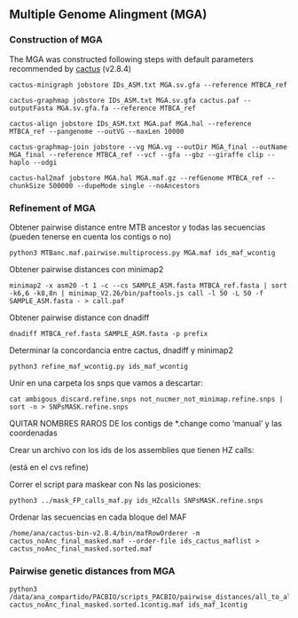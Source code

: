 ## Multiple Genome Alingment (MGA)
### Construction of MGA

The MGA was constructed following steps with default parameters recommended by [cactus](https://github.com/ComparativeGenomicsToolkit/cactus/blob/master/doc/pangenome.md) (v2.8.4)
```
cactus-minigraph jobstore IDs_ASM.txt MGA.sv.gfa --reference MTBCA_ref

cactus-graphmap jobstore IDs_ASM.txt MGA.sv.gfa cactus.paf --outputFasta MGA.sv.gfa.fa --reference MTBCA_ref

cactus-align jobstore IDs_ASM.txt MGA.paf MGA.hal --reference MTBCA_ref --pangenome --outVG --maxLen 10000

cactus-graphmap-join jobstore --vg MGA.vg --outDir MGA_final --outName MGA_final --reference MTBCA_ref --vcf --gfa --gbz --giraffe clip --haplo --odgi

cactus-hal2maf jobstore MGA.hal MGA.maf.gz --refGenome MTBCA_ref --chunkSize 500000 --dupeMode single --noAncestors
```


### Refinement of MGA

Obtener pairwise distance entre MTB ancestor y todas las secuencias (pueden tenerse en cuenta los contigs o no)
```
python3 MTBanc.maf.pairwise.multiprocess.py MGA.maf ids_maf_wcontig
```
Obtener pairwise distances con minimap2

```
minimap2 -x asm20 -t 1 -c --cs SAMPLE_ASM.fasta MTBCA_ref.fasta | sort -k6,6 -k8,8n | minimap_V2.26/bin/paftools.js call -l 50 -L 50 -f SAMPLE_ASM.fasta - > call.paf

```

Obtener pairwise distance con dnadiff

```
dnadiff MTBCA_ref.fasta SAMPLE_ASM.fasta -p prefix
```

Determinar la concordancia entre cactus, dnadiff y minimap2
```
python3 refine_maf_wcontig.py ids_maf_wcontig
```
Unir en una carpeta los snps que vamos a descartar:
```
cat ambigous_discard.refine.snps not_nucmer_not_minimap.refine.snps | sort -n > SNPsMASK.refine.snps
```
QUITAR NOMBRES RAROS DE los contigs de *.change como ‘manual’ y las coordenadas

Crear un archivo con los ids de los assemblies que tienen HZ calls:

(está en el cvs refine)

Correr el script para maskear con Ns las posiciones:
```
python3 ../mask_FP_calls_maf.py ids_HZcalls SNPsMASK.refine.snps
```
Ordenar las secuencias en cada bloque del MAF
```
/home/ana/cactus-bin-v2.8.4/bin/mafRowOrderer -m cactus_noAnc_final_masked.maf --order-file ids_cactus_maflist > cactus_noAnc_final_masked.sorted.maf
```


### Pairwise genetic distances from MGA

```
python3 /data/ana_compartido/PACBIO/scripts_PACBIO/pairwise_distances/all_to_all.mafmasked.pairwise.multiprocess.py cactus_noAnc_final_masked.sorted.1contig.maf ids_maf_1contig
```
